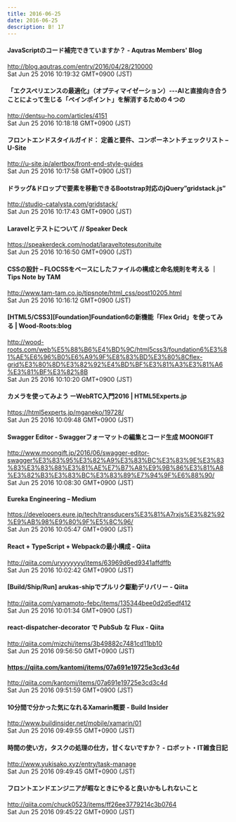 ```yaml
---
title: 2016-06-25
date: 2016-06-25
description: B! 17
---
```


#### JavaScriptのコード補完できていますか？ - Aqutras Members' Blog
http://blog.aqutras.com/entry/2016/04/28/210000<br>
Sat Jun 25 2016 10:19:32 GMT+0900 (JST)<br>


#### 「エクスペリエンスの最適化」（オプティマイゼーション）---AIと直接向き合うことによって生じる「ペインポイント」を解消するための４つの
http://dentsu-ho.com/articles/4151<br>
Sat Jun 25 2016 10:18:18 GMT+0900 (JST)<br>


#### フロントエンドスタイルガイド： 定義と要件、コンポーネントチェックリスト – U-Site
http://u-site.jp/alertbox/front-end-style-guides<br>
Sat Jun 25 2016 10:17:58 GMT+0900 (JST)<br>


#### ドラッグ&ドロップで要素を移動できるBootstrap対応のjQuery”gridstack.js”
http://studio-catalysta.com/gridstack/<br>
Sat Jun 25 2016 10:17:43 GMT+0900 (JST)<br>


#### Laravelとテストについて // Speaker Deck
https://speakerdeck.com/nodat/laraveltotesutonituite<br>
Sat Jun 25 2016 10:16:50 GMT+0900 (JST)<br>


#### CSSの設計 – FLOCSSをベースにしたファイルの構成と命名規則を考える ｜ Tips Note by TAM
http://www.tam-tam.co.jp/tipsnote/html_css/post10205.html<br>
Sat Jun 25 2016 10:16:12 GMT+0900 (JST)<br>


#### [HTML5/CSS3][Foundation]Foundation6の新機能「Flex Grid」を使ってみる  |  Wood-Roots:blog
http://wood-roots.com/web%E5%88%B6%E4%BD%9C/html5css3/foundation6%E3%81%AE%E6%96%B0%E6%A9%9F%E8%83%BD%E3%80%8Cflex-grid%E3%80%8D%E3%82%92%E4%BD%BF%E3%81%A3%E3%81%A6%E3%81%BF%E3%82%8B<br>
Sat Jun 25 2016 10:10:20 GMT+0900 (JST)<br>


#### カメラを使ってみよう ーWebRTC入門2016 | HTML5Experts.jp
https://html5experts.jp/mganeko/19728/<br>
Sat Jun 25 2016 10:09:48 GMT+0900 (JST)<br>


#### Swagger Editor - Swaggerフォーマットの編集とコード生成 MOONGIFT
http://www.moongift.jp/2016/06/swagger-editor-swagger%E3%83%95%E3%82%A9%E3%83%BC%E3%83%9E%E3%83%83%E3%83%88%E3%81%AE%E7%B7%A8%E9%9B%86%E3%81%A8%E3%82%B3%E3%83%BC%E3%83%89%E7%94%9F%E6%88%90/<br>
Sat Jun 25 2016 10:08:30 GMT+0900 (JST)<br>


#### Eureka Engineering – Medium
https://developers.eure.jp/tech/transducers%E3%81%A7rxjs%E3%82%92%E9%AB%98%E9%80%9F%E5%8C%96/<br>
Sat Jun 25 2016 10:05:47 GMT+0900 (JST)<br>


#### React + TypeScript + Webpackの最小構成 - Qiita
http://qiita.com/uryyyyyyy/items/63969d6ed9341affdffb<br>
Sat Jun 25 2016 10:02:42 GMT+0900 (JST)<br>


#### [Build/Ship/Run] arukas-shipでプルリク駆動デリバリー - Qiita
http://qiita.com/yamamoto-febc/items/135344bee0d2d5edf412<br>
Sat Jun 25 2016 10:01:34 GMT+0900 (JST)<br>


#### react-dispatcher-decorator で PubSub な Flux - Qiita
http://qiita.com/mizchi/items/3b49882c7481cd11bb10<br>
Sat Jun 25 2016 09:56:50 GMT+0900 (JST)<br>


#### https://qiita.com/kantomi/items/07a691e19725e3cd3c4d
http://qiita.com/kantomi/items/07a691e19725e3cd3c4d<br>
Sat Jun 25 2016 09:51:59 GMT+0900 (JST)<br>


#### 10分間で分かった気になれるXamarin概要 - Build Insider
http://www.buildinsider.net/mobile/xamarin/01<br>
Sat Jun 25 2016 09:49:55 GMT+0900 (JST)<br>


#### 時間の使い方，タスクの処理の仕方，甘くないですか？ - ロボット・IT雑食日記
http://www.yukisako.xyz/entry/task-manage<br>
Sat Jun 25 2016 09:49:45 GMT+0900 (JST)<br>


#### フロントエンドエンジニアが暇なときにやると良いかもしれないこと
http://qiita.com/chuck0523/items/ff26ee3779214c3b0764<br>
Sat Jun 25 2016 09:45:22 GMT+0900 (JST)<br>


